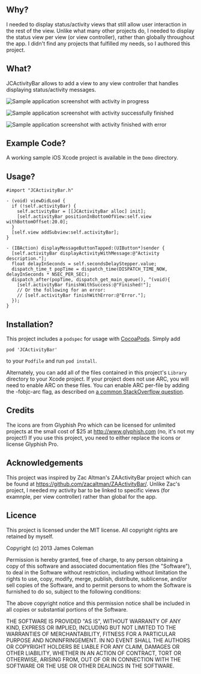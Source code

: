 Why?
----

I needed to display status/activity views that still allow user interaction in the rest of the view. Unlike what many other projects do, I needed to display the status view per view (or view controller), rather than globally throughout the app. I didn't find any projects that fulfilled my needs, so I authored this project.

What?
-----

JCActivityBar allows to add a view to any view controller that handles displaying status/activity messages.

![Sample application screenshot with activity in progress](https://github.com/jcoleman/JCActivityBar/raw/master/screenshot-activity-message.png "Sample application screenshot with activity in progress")

![Sample application screenshot with activity successfully finished](https://github.com/jcoleman/JCActivityBar/raw/master/screenshot-success-message.png "Sample application screenshot with activity successfully finished")

![Sample application screenshot with activity finished with error](https://github.com/jcoleman/JCActivityBar/raw/master/screenshot-error-message.png "Sample application screenshot with activity finished with error")

Example Code?
-------------

A working sample iOS Xcode project is available in the `Demo` directory.

Usage?
----

    #import "JCActivityBar.h"
    
    - (void) viewDidLoad {
      if (!self.activityBar) {
        self.activityBar = [[JCActivityBar alloc] init];
        [self.activityBar positionInBottomOfView:self.view withBottomOffset:20.0];
      }
      [self.view addSubview:self.activityBar];
    }
    
    - (IBAction) displayMessageButtonTapped:(UIButton*)sender {
      [self.activityBar displayActivityWithMessage:@"Activity description."];
      float delayInSeconds = self.secondsDelayStepper.value;
      dispatch_time_t popTime = dispatch_time(DISPATCH_TIME_NOW, delayInSeconds * NSEC_PER_SEC);
      dispatch_after(popTime, dispatch_get_main_queue(), ^(void){
        [self.activityBar finishWithSuccess:@"Finished!"];
        // Or the following for an error:
        // [self.activityBar finishWithError:@"Error."];
      });
    }

Installation?
-------------

This project includes a `podspec` for usage with [CocoaPods](http://http://cocoapods.org/). Simply add

    pod 'JCActivityBar'

to your `Podfile` and run `pod install`.

Alternately, you can add all of the files contained in this project's `Library` directory to your Xcode project. If your project does not use ARC, you will need to enable ARC on these files. You can enable ARC per-file by adding the -fobjc-arc flag, as described on [a common StackOverflow question](http://stackoverflow.com/questions/6646052/how-can-i-disable-arc-for-a-single-file-in-a-project).

Credits
-------

The icons are from Glyphish Pro which can be licensed for unlimited projects at the small cost of $25 at http://www.glyphish.com (no, it's not my project!) If you use this project, you need to either replace the icons or license Glyphish Pro.

Acknowledgements
----------------

This project was inspired by Zac Altman's ZAActivityBar project which can be found at https://github.com/zacaltman/ZAActivityBar/. Unlike Zac's project, I needed my activity bar to be linked to specific views (for examnple, per view controller) rather than global for the app.

Licence
-------

This project is licensed under the MIT license. All copyright rights are retained by myself.

Copyright (c) 2013 James Coleman

Permission is hereby granted, free of charge, to any person obtaining a copy
of this software and associated documentation files (the "Software"), to deal
in the Software without restriction, including without limitation the rights
to use, copy, modify, merge, publish, distribute, sublicense, and/or sell
copies of the Software, and to permit persons to whom the Software is
furnished to do so, subject to the following conditions:

The above copyright notice and this permission notice shall be included in
all copies or substantial portions of the Software.

THE SOFTWARE IS PROVIDED "AS IS", WITHOUT WARRANTY OF ANY KIND, EXPRESS OR
IMPLIED, INCLUDING BUT NOT LIMITED TO THE WARRANTIES OF MERCHANTABILITY,
FITNESS FOR A PARTICULAR PURPOSE AND NONINFRINGEMENT. IN NO EVENT SHALL THE
AUTHORS OR COPYRIGHT HOLDERS BE LIABLE FOR ANY CLAIM, DAMAGES OR OTHER
LIABILITY, WHETHER IN AN ACTION OF CONTRACT, TORT OR OTHERWISE, ARISING FROM,
OUT OF OR IN CONNECTION WITH THE SOFTWARE OR THE USE OR OTHER DEALINGS IN
THE SOFTWARE.